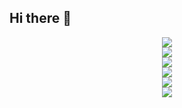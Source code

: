 ## Hi there 👋

<!--
**STAC2/STAC2** is a ✨ _special_ ✨ repository because its `README.md` (this file) appears on your GitHub profile.

Here are some ideas to get you started:

- 🔭 I’m currently working on ...
- 🌱 I’m currently learning ...
- 👯 I’m looking to collaborate on ...
- 🤔 I’m looking for help with ...
- 💬 Ask me about ...
- 📫 How to reach me: ...
- 😄 Pronouns: ...
- ⚡ Fun fact: ...
-->
<div align="center"> <img src="https://github-readme-stats.vercel.app/api?username=STAC2&show_icons=true&theme=tokyonight" /> </div>
<div align="center"> <img src="https://github-readme-stats.vercel.app/api/top-langs/?username=STAC2" /> </div>
<div align="center"> <img src="https://github-readme-streak-stats.herokuapp.com/?user=STAC2" /> </div>
<div align="center"> <img src="https://github-readme-activity-graph.vercel.app/graph?username=STAC2&theme=xcode" /> </div>
<div align="center"> <img src="https://profile-counter.glitch.me/STAC2/count.svg" /> </div>
<div align="center"> <img src="https://readme-typing-svg.herokuapp.com/?lines=今日长缨在手，何时缚住苍龙？&center=true&font=Roboto&size=27" /></div>
